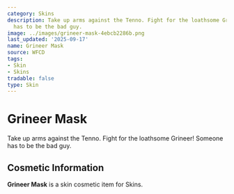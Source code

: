 ```yaml
---
category: Skins
description: Take up arms against the Tenno. Fight for the loathsome Grineer! Someone
  has to be the bad guy.
image: ../images/grineer-mask-4ebcb2286b.png
last_updated: '2025-09-17'
name: Grineer Mask
source: WFCD
tags:
- Skin
- Skins
tradable: false
type: Skin
---
```


# Grineer Mask

Take up arms against the Tenno. Fight for the loathsome Grineer! Someone has to be the bad guy.

## Cosmetic Information

**Grineer Mask** is a skin cosmetic item for Skins.

